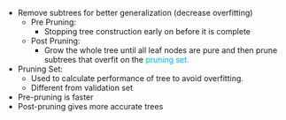 - Remove subtrees for better generalization (decrease overfitting)
	- Pre Pruning:
		- Stopping tree construction early on before it is complete
	- Post Pruning:
		- Grow the whole tree until all leaf nodes are pure and then prune subtrees that overfit on the <font color="#00b0f0">pruning set.</font>
- Pruning Set:
	- Used to calculate performance of tree to avoid overfitting.
	- Different from validation set
- Pre-pruning is faster
- Post-pruning gives more accurate trees